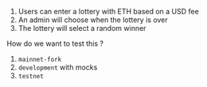 1. Users can enter a lottery with ETH based on a USD fee
2. An admin will choose when the lottery is over
3. The lottery will select a random winner

How do we want to test this ?

1. `mainnet-fork`
2. `development` with mocks
3. `testnet`